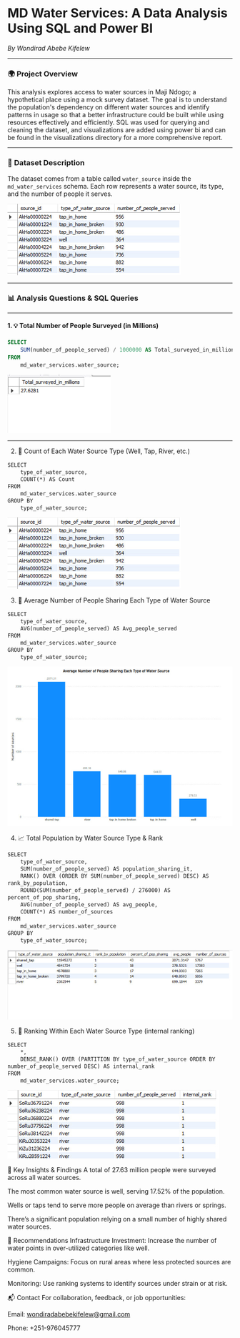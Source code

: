 # MD Water Services: A Data Analysis Using SQL and Power BI
*By Wondirad Abebe Kifelew*

---

### 🌍 **Project Overview**  

This analysis explores access to water sources in Maji Ndogo; a hypothetical place using a mock survey dataset. The goal is to understand the population's dependency on different water sources and identify patterns in usage so that a better infrastructure could be built while using resources effectively and efficiently. SQL was used for querying and cleaning the dataset, and visualizations are added using power bi and can be found in the visualizations directory for a more comprehensive report.

---

### 📂 **Dataset Description**  

The dataset comes from a table called `water_source` inside the `md_water_services` schema. Each row represents a water source, its type, and the number of people it serves.

![Dashboard screenshot](Images/scr1.jpg)

---

### 📊 **Analysis Questions & SQL Queries**  

---

#### 1. 💡 Total Number of People Surveyed (in Millions)

```sql
SELECT 
    SUM(number_of_people_served) / 1000000 AS Total_surveyed_in_millions
FROM 
    md_water_services.water_source;
```
![Dashboard screenshot](Images/scr2.jpg)

---
2. 🧾 Count of Each Water Source Type (Well, Tap, River, etc.)
```
SELECT 
    type_of_water_source,
    COUNT(*) AS Count
FROM 
    md_water_services.water_source
GROUP BY 
    type_of_water_source;
```
![Dashboard screenshot](Images/scr1.jpg)

3. 👥 Average Number of People Sharing Each Type of Water Source
```
SELECT 
    type_of_water_source,
    AVG(number_of_people_served) AS Avg_people_served
FROM 
    md_water_services.water_source
GROUP BY 
    type_of_water_source;
```
![Dashboard screenshot](Images/scr4.jpg)

4. 📈 Total Population by Water Source Type & Rank
```
SELECT 
    type_of_water_source,
    SUM(number_of_people_served) AS population_sharing_it,
    RANK() OVER (ORDER BY SUM(number_of_people_served) DESC) AS rank_by_population,
    ROUND(SUM(number_of_people_served) / 276000) AS percent_of_pop_sharing,
    AVG(number_of_people_served) AS avg_people,
    COUNT(*) AS number_of_sources
FROM 
    md_water_services.water_source
GROUP BY 
    type_of_water_source;
```
![Dashboard screenshot](Images/scr5.jpg)

5. 🏅 Ranking Within Each Water Source Type (internal ranking)
```
SELECT 
    *,
    DENSE_RANK() OVER (PARTITION BY type_of_water_source ORDER BY number_of_people_served DESC) AS internal_rank
FROM 
    md_water_services.water_source;
```
![Dashboard screenshot](Images/scr6.jpg)

📌 Key Insights & Findings
A total of 27.63 million people were surveyed across all water sources.

The most common water source is well, serving 17.52% of the population.

Wells or taps tend to serve more people on average than rivers or springs.

There’s a significant population relying on a small number of highly shared water sources.

📢 Recommendations
Infrastructure Investment: Increase the number of water points in over-utilized categories like well.

Hygiene Campaigns: Focus on rural areas where less protected sources are common.

Monitoring: Use ranking systems to identify sources under strain or at risk.

📬 Contact
For collaboration, feedback, or job opportunities:

Email: wondiradabebekifelew@gmail.com

Phone: +251-976045777

